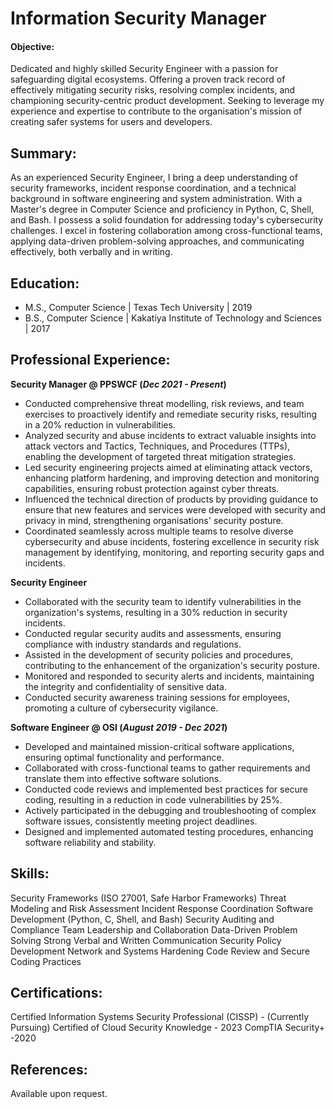 # Information Security Manager

#### Objective:
Dedicated and highly skilled Security Engineer with a passion for safeguarding digital ecosystems. Offering a proven track record of effectively mitigating security risks, resolving complex incidents, and championing security-centric product development. Seeking to leverage my experience and expertise to contribute to the organisation's mission of creating safer systems for users and developers.

## Summary:
As an experienced Security Engineer, I bring a deep understanding of security frameworks, incident response coordination, and a technical background in software engineering and system administration. With a Master's degree in Computer Science and proficiency in Python, C, Shell, and Bash. I possess a solid foundation for addressing today's cybersecurity challenges. I excel in fostering collaboration among cross-functional teams, applying data-driven problem-solving approaches, and communicating effectively, both verbally and in writing.

## Education:
 - M.S., Computer Science | Texas Tech University | 2019
 - B.S., Computer Science | Kakatiya Institute of Technology and Sciences | 2017
   
## Professional Experience:
**Security Manager @ PPSWCF (_Dec 2021 - Present_)**
- Conducted comprehensive threat modelling, risk reviews, and team exercises to proactively identify and remediate security risks, resulting in a 20% reduction in vulnerabilities.
- Analyzed security and abuse incidents to extract valuable insights into attack vectors and Tactics, Techniques, and Procedures (TTPs), enabling the development of targeted threat mitigation strategies.
- Led security engineering projects aimed at eliminating attack vectors, enhancing platform hardening, and improving detection and monitoring capabilities, ensuring robust protection against cyber threats.
- Influenced the technical direction of products by providing guidance to ensure that new features and services were developed with security and privacy in mind, strengthening organisations' security posture.
- Coordinated seamlessly across multiple teams to resolve diverse cybersecurity and abuse incidents, fostering excellence in security risk management by identifying, monitoring, and reporting security gaps and incidents.

**Security Engineer**
- Collaborated with the security team to identify vulnerabilities in the organization's systems, resulting in a 30% reduction in security incidents.
- Conducted regular security audits and assessments, ensuring compliance with industry standards and regulations.
- Assisted in the development of security policies and procedures, contributing to the enhancement of the organization's security posture.
- Monitored and responded to security alerts and incidents, maintaining the integrity and confidentiality of sensitive data.
- Conducted security awareness training sessions for employees, promoting a culture of cybersecurity vigilance.

**Software Engineer @ OSI (_August 2019 - Dec 2021_)**
- Developed and maintained mission-critical software applications, ensuring optimal functionality and performance.
- Collaborated with cross-functional teams to gather requirements and translate them into effective software solutions.
- Conducted code reviews and implemented best practices for secure coding, resulting in a reduction in code vulnerabilities by 25%.
- Actively participated in the debugging and troubleshooting of complex software issues, consistently meeting project deadlines.
- Designed and implemented automated testing procedures, enhancing software reliability and stability.


## Skills:

Security Frameworks (ISO 27001, Safe Harbor Frameworks)
Threat Modeling and Risk Assessment
Incident Response Coordination
Software Development (Python, C, Shell, and Bash)
Security Auditing and Compliance
Team Leadership and Collaboration
Data-Driven Problem Solving
Strong Verbal and Written Communication
Security Policy Development
Network and Systems Hardening
Code Review and Secure Coding Practices

## Certifications:

Certified Information Systems Security Professional (CISSP) - (Currently Pursuing)
Certified of Cloud Security Knowledge - 2023
CompTIA Security+ -2020

## References:
 Available upon request.

